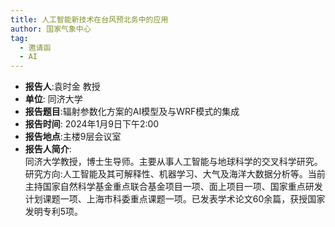 ```yaml
---
title: 人工智能新技术在台风预北务中的应用
author: 国家气象中心
tag: 
  - 邀请函
  - AI
---
```

- **报告人**:袁时金 教授  
- **单位**: 同济大学  
- **报告题目**:辐射参数化方案的AI模型及与WRF模式的集成  
- **报告时间**: 2024年1月9日下午2:00  
- **报告地点**:主楼9层会议室  
- **报告人简介**:  
同济大学教授，博士生导师。主要从事人工智能与地球科学的交叉科学研究。研究方向:人工智能及其可解释性、机器学习、大气及海洋大数据分析等。当前主持国家自然科学基金重点联合基金项目一项、面上项目一项、国家重点研发计划课题一项、上海市科委重点课题一项。已发表学术论文60余篇，获授国家发明专利5项。